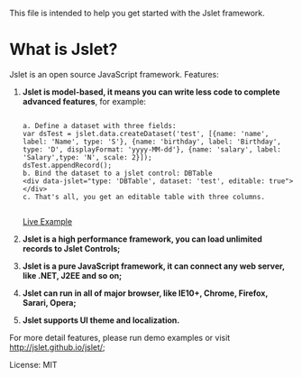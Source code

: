 <html>
<head>
<body>

<p>This file is intended to help you get started with the Jslet framework.</p>

<h1>What is Jslet?</h1>

<p>Jslet is an open source JavaScript framework. Features:</p>
<ol>
	<li><b>Jslet is model-based, it means you can write less code to complete advanced features</b>, for example: <br />
	<pre><code>
a. Define a dataset with three fields:
var dsTest = jslet.data.createDataset('test', [{name: 'name', label: 'Name', type: 'S'}, {name: 'birthday', label: 'Birthday', type: 'D', displayFormat: 'yyyy-MM-dd'}, {name: 'salary', label: 'Salary',type: 'N', scale: 2}]);
dsTest.appendRecord();
b. Bind the dataset to a jslet control: DBTable
&lt;div data-jslet="type: 'DBTable', dataset: 'test', editable: true"&gt;&lt;/div&gt;
c. That's all, you get an editable table with three columns.
		</code></pre>
	<p><a href="http://jslet.github.io/jslet/demo/startup.html">Live Example</a></p>
	</li>	
	<li><b><p>Jslet is a high performance framework, you can load unlimited records to Jslet Controls;</p></b></li>
	<li><b><p>Jslet is a pure JavaScript framework, it can connect any web server, like .NET, J2EE and so on;</p></b></li>
	<li><b><p>Jslet can run in all of major browser, like IE10+, Chrome, Firefox, Sarari, Opera;</p></b></li>
	<li><b><p>Jslet supports UI theme and localization.</p></b></li>
</ol>
<p>For more detail features, please run demo examples or visit <a href="http://jslet.github.io/jslet/">http://jslet.github.io/jslet/</a>;</p>
 
<p>License: MIT</p>

</body>
</html>

